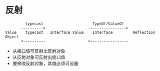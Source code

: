 # 反射

```    
         typecast                      TypeOf/ValueOf
       ---------->                   ----------------->
Value    typecast   Interface Value    Interface         Reflection Object
       <----------                   <-----------------
```

- 从接口值可反射出反射对象
- 从反射对象可反射出接口值
- 要修改反射对象，其值必须可设置